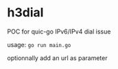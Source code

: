 # h3dial
POC for quic-go IPv6/IPv4 dial issue

usage: `go run main.go`

optionnally add an url as parameter